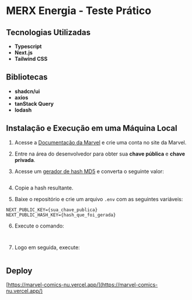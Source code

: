 <!-- This is a [Next.js](https://nextjs.org/) project bootstrapped with [`create-next-app`](https://github.com/vercel/next.js/tree/canary/packages/create-next-app).

## Getting Started

First, run the development server:

```bash
npm run dev
# or
yarn dev
# or
pnpm dev
# or
bun dev
```

Open [http://localhost:3000](http://localhost:3000) with your browser to see the result.

You can start editing the page by modifying `app/page.tsx`. The page auto-updates as you edit the file.

This project uses [`next/font`](https://nextjs.org/docs/basic-features/font-optimization) to automatically optimize and load Inter, a custom Google Font.

## Learn More

To learn more about Next.js, take a look at the following resources:

- [Next.js Documentation](https://nextjs.org/docs) - learn about Next.js features and API.
- [Learn Next.js](https://nextjs.org/learn) - an interactive Next.js tutorial.

You can check out [the Next.js GitHub repository](https://github.com/vercel/next.js/) - your feedback and contributions are welcome!

## Deploy on Vercel

The easiest way to deploy your Next.js app is to use the [Vercel Platform](https://vercel.com/new?utm_medium=default-template&filter=next.js&utm_source=create-next-app&utm_campaign=create-next-app-readme) from the creators of Next.js.

Check out our [Next.js deployment documentation](https://nextjs.org/docs/deployment) for more details. -->

# MERX Energia - Teste Prático

## Tecnologias Utilizadas

- **Typescript**
- **Next.js**
- **Tailwind CSS**

## Bibliotecas

- **shadcn/ui**
- **axios**
- **tanStack Query**
- **lodash**

## Instalação e Execução em uma Máquina Local

1. Acesse a [Documentação da Marvel](https://developer.marvel.com/documentation/getting_started) e crie uma conta no site da Marvel.
2. Entre na área do desenvolvedor para obter sua **chave pública** e **chave privada**.

3. Acesse um [gerador de hash MD5](https://www.md5hashgenerator.com/) e converta o seguinte valor:

```1 + chave privada + chave pública

```

4. Copie a hash resultante.

5. Baixe o repositório e crie um arquivo `.env` com as seguintes variáveis:

```plaintext
NEXT_PUBLIC_KEY={sua_chave_publica}
NEXT_PUBLIC_HASH_KEY={hash_que_foi_gerada}
```

6. Execute o comando:

```npm install


```

7. Logo em seguida, execute:

```npm run dev

```

## Deploy

[https://marvel-comics-nu.vercel.app/](https://marvel-comics-nu.vercel.app/)
